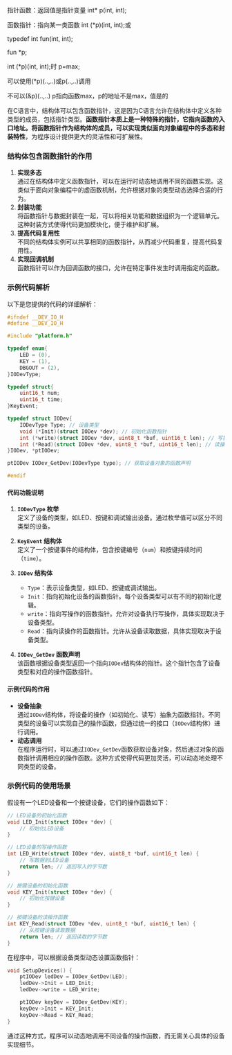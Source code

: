 指针函数：返回值是指针变量  int* p(int, int);

函数指针：指向某一类函数 int (*p)(int, int);或 

typedef int fun(int, int);

fun *p; 

 int (*p)(int, int);时 p=max;

可以使用(\*p)(..,..)或p(..,..)调用

不可以(&p)(..,..)  p指向函数max，p的地址不是max，值是的







在C语言中，结构体可以包含函数指针，这是因为C语言允许在结构体中定义各种类型的成员，包括指针类型。**函数指针本质上是一种特殊的指针，它指向函数的入口地址。**将函数指针作为结构体的成员，可以实现**类似面向对象编程中的多态和封装特性**，为程序设计提供更大的灵活性和可扩展性。

### 结构体包含函数指针的作用
1. **实现多态**  
   通过在结构体中定义函数指针，可以在运行时动态地调用不同的函数实现。这类似于面向对象编程中的虚函数机制，允许根据对象的类型动态选择合适的行为。
2. **封装功能**  
   将函数指针与数据封装在一起，可以将相关功能和数据组织为一个逻辑单元。这种封装方式使得代码更加模块化，便于维护和扩展。
3. **提高代码复用性**  
   不同的结构体实例可以共享相同的函数指针，从而减少代码重复，提高代码复用性。
4. **实现回调机制**  
   函数指针可以作为回调函数的接口，允许在特定事件发生时调用指定的函数。

### 示例代码解析
以下是您提供的代码的详细解析：

```c
#ifndef __DEV_IO_H
#define __DEV_IO_H

#include "platform.h"

typedef enum{
    LED = (0),
    KEY = (1),
    DBGOUT = (2),
}IODevType;

typedef struct{
    uint16_t num;
    uint16_t time;
}KeyEvent;

typedef struct IODev{
    IODevType Type; // 设备类型
    void (*Init)(struct IODev *dev); // 初始化函数指针
    int (*write)(struct IODev *dev, uint8_t *buf, uint16_t len); // 写操作函数指针
    int (*Read)(struct IODev *dev, uint8_t *buf, uint16_t len); // 读操作函数指针
}IODev, *ptIODev;

ptIODev IODev_GetDev(IODevType type); // 获取设备对象的函数声明

#endif
```

#### 代码功能说明
1. **`IODevType` 枚举**  
   定义了设备的类型，如LED、按键和调试输出设备。通过枚举值可以区分不同类型的设备。

2. **`KeyEvent` 结构体**  
   定义了一个按键事件的结构体，包含按键编号（`num`）和按键持续时间（`time`）。

3. **`IODev` 结构体**  
   - `Type`：表示设备类型，如LED、按键或调试输出。
   - `Init`：指向初始化设备的函数指针。每个设备类型可以有不同的初始化逻辑。
   - `write`：指向写操作的函数指针。允许对设备执行写操作，具体实现取决于设备类型。
   - `Read`：指向读操作的函数指针。允许从设备读取数据，具体实现取决于设备类型。

4. **`IODev_GetDev` 函数声明**  
   该函数根据设备类型返回一个指向`IODev`结构体的指针。这个指针包含了设备类型和对应的操作函数指针。

#### 示例代码的作用
- **设备抽象**  
  通过`IODev`结构体，将设备的操作（如初始化、读写）抽象为函数指针。不同类型的设备可以实现自己的操作函数，但通过统一的接口（`IODev`结构体）进行调用。
- **动态调用**  
  在程序运行时，可以通过`IODev_GetDev`函数获取设备对象，然后通过对象的函数指针调用相应的操作函数。这种方式使得代码更加灵活，可以动态地处理不同类型的设备。

### 示例代码的使用场景
假设有一个LED设备和一个按键设备，它们的操作函数如下：

```c
// LED设备的初始化函数
void LED_Init(struct IODev *dev) {
    // 初始化LED设备
}

// LED设备的写操作函数
int LED_Write(struct IODev *dev, uint8_t *buf, uint16_t len) {
    // 写数据到LED设备
    return len; // 返回写入的字节数
}

// 按键设备的初始化函数
void KEY_Init(struct IODev *dev) {
    // 初始化按键设备
}

// 按键设备的读操作函数
int KEY_Read(struct IODev *dev, uint8_t *buf, uint16_t len) {
    // 从按键设备读取数据
    return len; // 返回读取的字节数
}
```

在程序中，可以根据设备类型动态设置函数指针：

```c
void SetupDevices() {
    ptIODev ledDev = IODev_GetDev(LED);
    ledDev->Init = LED_Init;
    ledDev->write = LED_Write;

    ptIODev keyDev = IODev_GetDev(KEY);
    keyDev->Init = KEY_Init;
    keyDev->Read = KEY_Read;
}
```

通过这种方式，程序可以动态地调用不同设备的操作函数，而无需关心具体的设备实现细节。